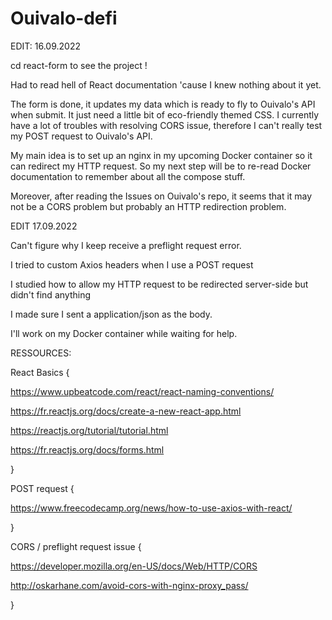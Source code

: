 # Ouivalo-defi

EDIT: 16.09.2022

cd react-form to see the project !

Had to read hell of React documentation 'cause I knew nothing about it yet.

The form is done, it updates my data which is ready to fly to Ouivalo's API when submit. 
It just need a little bit of eco-friendly themed CSS.
I currently have a lot of troubles with resolving CORS issue, therefore I can't really test my POST request to Ouivalo's API.

My main idea is to set up an nginx in my upcoming Docker container so it can redirect my HTTP request.
So my next step will be to re-read Docker documentation to remember about all the compose stuff.

Moreover, after reading the Issues on Ouivalo's repo, it seems that it may not be a CORS problem but probably an HTTP redirection problem.

EDIT 17.09.2022

Can't figure why I keep receive a preflight request error. 

I tried to custom Axios headers when I use a POST request

I studied how to allow my HTTP request to be redirected server-side but didn't find anything

I made sure I sent a application/json as the body.


I'll work on my Docker container while waiting for help.



RESSOURCES: 

React Basics {

https://www.upbeatcode.com/react/react-naming-conventions/

https://fr.reactjs.org/docs/create-a-new-react-app.html

https://reactjs.org/tutorial/tutorial.html

https://fr.reactjs.org/docs/forms.html

}

POST request {

https://www.freecodecamp.org/news/how-to-use-axios-with-react/

}

CORS / preflight request issue {

https://developer.mozilla.org/en-US/docs/Web/HTTP/CORS

http://oskarhane.com/avoid-cors-with-nginx-proxy_pass/

}

